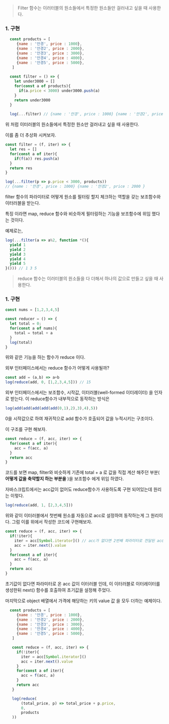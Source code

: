 
> Filter 함수는 이러터블의 원소들에서 특정한 원소들만 걸러내고 싶을 때 사용한다.



### 1. 구현

```javascript
  const products = [
     {name : '안경', price : 1000},
     {name : '안경2', price : 2000},
     {name : '안경3', price : 3000},
     {name : '안경4', price : 4000},
     {name : '안경5', price : 5000},
   ]
  
  const filter = () => {
    let under3000 = []
    for(const a of products){
      if(a.price < 3000) under3000.push(a) 
    }
    return under3000
  }
  
  log(...filter) // {name : '안경', price : 1000} {name : '안경2', price : 2000 }
```

위 처럼 이터러블의 원소들에서 특정한 원소만 걸러내고 싶을 때 사용한다.

이를 좀 더 추상화 시켜보자.

```javascript
const filter = (f, iter) => {
  let res = []
  for(const a of iter){
    if(f(a)) res.push(a)
  }
  return res
}

log(...filter(p => p.price < 3000, products)) 
// {name : '안경', price : 1000} {name : '안경2', price : 2000 }
```

filter 함수의 파라미터로 어떻게 원소를 필터링 할지 체크하는 역할을 갖는 보조함수와 이터러블을 받는다.

특징 이라면 map, reduce 함수와 비슷하게 필터링하는 기능을 보조함수에 위임 했다는 것이다.

예제로는,

```javascript
log(...filter(a => a%2, function *(){
  yield 1
  yield 2
  yield 3
  yield 4
  yield 5
}())) // 1 3 5
```


> reduce 함수는 이러터블의 원소들을 다 더해서 하나의 값으로 만들고 싶을 때 사용한다.



### 1. 구현

```javascript
const nums = [1,2,3,4,5]

const reducer = () => {
  let total = 0;
  for(const a of nums){
    total = total + a
  }
  log(total)
}
```

위와 같은 기능을 하는 함수가 reduce 이다.

외부 인터페이스에서는 reduce 함수가 어떻게 사용될까?

```javascript
const add = (a,b) => a+b
log(reduce(add, 0, [1,2,3,4,5])) // 15
```

외부 인터페이스에서는 보조함수, 시작값, 이터러블(well-formed 이터레이터) 을 인자로 받는다. 이 reduce함수가 내부적으로 동작하는 방식은

```javascript
log(add(add(add(add(add(0,1),2),3),4),5))
```

0을 시작값으로 하여 재귀적으로 add 함수가 호출되어 값을 누적시키는 구조이다. 

이 구조를 구현 해보자.

```javascript
const reduce = (f, acc, iter) => {
  for(const a of iter){
    acc = f(acc, a)
  }
  return acc
}
```

코드를 보면 map, filter와 비슷하게 기존에 total + a 로 값을 직접 계산 해주던 부분( **어떻게 값을 축약할지 하는 부분을** )을 보조함수 에게 위임 하였다.

자바스크립트에서는 acc값이 없어도 reduce함수가 사용하도록 구현 되어있는데 원리는 이렇다.

```javascript
log(reduce(add, 1, [2,3,4,5]))
```

위와 같이 이터러블에서 첫번째 원소를 자동으로 acc로 설정하여 동작하는게 그 원리이다. 그럼 이를 위에서 작성한 코드에 구현해보자.

```javascript
const reduce = (f, acc, iter) => {
  if(!iter){ 
    iter = acc[Symbol.iterator]() // acc가 없다면 2번째 파라미터로 전달된 acc가 이터러블
    acc = iter.next().value
  }
  for(const a of iter){
    acc = f(acc, a)
  }
  return acc
}
```

초기값이 없다면 파라미터로 온 acc 값이 이터러블 인데, 이 이터러블로 이터레이터를 생성한뒤 next() 함수를 호출하여 초기값을 설정해 주었다. 

마지막으로 object 배열에서 가격에 해당하는 키의 value 값 을 모두 더하는 예제이다.

```javascript
  const products = [
     {name : '안경', price : 1000},
     {name : '안경2', price : 2000},
     {name : '안경3', price : 3000},
     {name : '안경4', price : 4000},
     {name : '안경5', price : 5000},
   ]

   const reduce = (f, acc, iter) => {
     if(!iter){
       iter = acc[Symbol.iterator]()
       acc = iter.next().value
     }
     for(const a of iter){
       acc = f(acc, a)
     }
     return acc
   }

   log(reduce(
       (total_price, p) => total_price + p.price,
       0,
       products
   ))
```